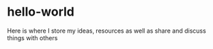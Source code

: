 # hello-world
Here is where I store my ideas, resources as well as share and discuss things with others
